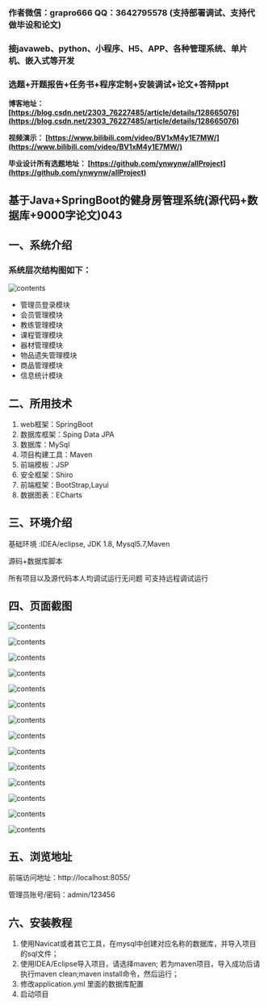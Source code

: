 ### 作者微信：grapro666 QQ：3642795578 (支持部署调试、支持代做毕设和论文)

### 接javaweb、python、小程序、H5、APP、各种管理系统、单片机、嵌入式等开发

### 选题+开题报告+任务书+程序定制+安装调试+论文+答辩ppt

**博客地址：
[https://blog.csdn.net/2303_76227485/article/details/128665076](https://blog.csdn.net/2303_76227485/article/details/128665076)**

**视频演示：
[https://www.bilibili.com/video/BV1xM4y1E7MW/](https://www.bilibili.com/video/BV1xM4y1E7MW/)**

**毕业设计所有选题地址：
[https://github.com/ynwynw/allProject](https://github.com/ynwynw/allProject)**

## 基于Java+SpringBoot的健身房管理系统(源代码+数据库+9000字论文)043

## 一、系统介绍

### 系统层次结构图如下：

![contents](./picture/jiegou.png)

- 管理员登录模块
- 会员管理模块
- 教练管理模块
- 课程管理模块
- 器材管理模块
- 物品遗失管理模块
- 商品管理模块
- 信息统计模块

## 二、所用技术

1. web框架：SpringBoot
2. 数据库框架：Sping Data JPA
3. 数据库：MySql
4. 项目构建工具：Maven
5. 前端模板：JSP
6. 安全框架：Shiro
7. 前端框架：BootStrap,Layui
8. 数据图表：ECharts


## 三、环境介绍

基础环境 :IDEA/eclipse, JDK 1.8, Mysql5.7,Maven

源码+数据库脚本

所有项目以及源代码本人均调试运行无问题 可支持远程调试运行

## 四、页面截图

![contents](./picture/picture1.png)

![contents](./picture/picture2.png)

![contents](./picture/picture3.png)

![contents](./picture/picture4.png)

![contents](./picture/picture5.png)

![contents](./picture/picture6.png)

![contents](./picture/picture7.png)

![contents](./picture/picture8.png)

![contents](./picture/picture9.png)

![contents](./picture/picture10.png)

![contents](./picture/picture11.png)

![contents](./picture/picture12.png)

![contents](./picture/picture13.png)

![contents](./picture/picture14.png)


## 五、浏览地址

前端访问地址：http://localhost:8055/

管理员账号/密码：admin/123456


## 六、安装教程

1. 使用Navicat或者其它工具，在mysql中创建对应名称的数据库，并导入项目的sql文件；
2. 使用IDEA/Eclipse导入项目，请选择maven; 若为maven项目，导入成功后请执行maven clean;maven install命令，然后运行；
3. 修改application.yml 里面的数据库配置
4. 启动项目



